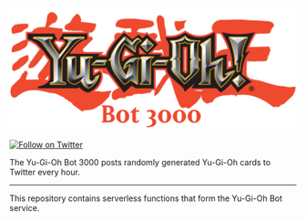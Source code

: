 <p align="center">
    <img src="docs/logo.png">
</p>

[![Follow on Twitter](https://img.shields.io/twitter/follow/yugiohbot3000?style=social)](https://www.twitter.com/yugiohbot3000/)

The Yu-Gi-Oh Bot 3000 posts randomly generated Yu-Gi-Oh cards to Twitter every hour.

---

This repository contains serverless functions that form the Yu-Gi-Oh Bot service.
